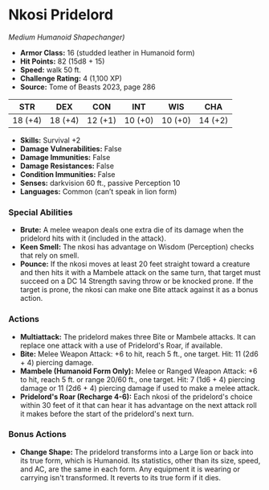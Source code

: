 # Nkosi Pridelord

*Medium* *Humanoid* *Shapechanger)*

- **Armor Class:** 16 (studded leather in Humanoid form)
- **Hit Points:** 82 (15d8 + 15)
- **Speed:** walk 50 ft.
- **Challenge Rating:** 4 (1,100 XP)
- **Source:** Tome of Beasts 2023, page 286

| STR | DEX | CON | INT | WIS | CHA |
| --- | --- | --- | --- | --- | --- |
| 18 (+4) | 18 (+4) | 12 (+1) | 10 (+0) | 10 (+0) | 14 (+2) |

- **Skills:** Survival +2
- **Damage Vulnerabilities:** False
- **Damage Immunities:** False
- **Damage Resistances:** False
- **Condition Immunities:** False
- **Senses:** darkvision 60 ft., passive Perception 10
- **Languages:** Common (can’t speak in lion form)

### Special Abilities

- **Brute:** A melee weapon deals one extra die of its damage when the pridelord hits with it (included in the attack).
- **Keen Smell:** The nkosi has advantage on Wisdom (Perception) checks that rely on smell.
- **Pounce:** If the nkosi moves at least 20 feet straight toward a creature and then hits it with a Mambele attack on the same turn, that target must succeed on a DC 14 Strength saving throw or be knocked prone. If the target is prone, the nkosi can make one Bite attack against it as a bonus action.

### Actions

- **Multiattack:** The pridelord makes three Bite or Mambele attacks. It can replace one attack with a use of Pridelord's Roar, if available.
- **Bite:** Melee Weapon Attack: +6 to hit, reach 5 ft., one target. Hit: 11 (2d6 + 4) piercing damage.
- **Mambele (Humanoid Form Only):** Melee or Ranged Weapon Attack: +6 to hit, reach 5 ft. or range 20/60 ft., one target. Hit: 7 (1d6 + 4) piercing damage or 11 (2d6 + 4) piercing damage if used to make a melee attack.
- **Pridelord's Roar (Recharge 4-6):** Each nkosi of the pridelord's choice within 30 feet of it that can hear it has advantage on the next attack roll it makes before the start of the pridelord's next turn.

### Bonus Actions

- **Change Shape:** The pridelord transforms into a Large lion or back into its true form, which is Humanoid. Its statistics, other than its size, speed, and AC, are the same in each form. Any equipment it is wearing or carrying isn't transformed. It reverts to its true form if it dies.
